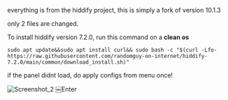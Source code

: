 everything is from the hiddify project, this is simply a fork of version 10.1.3

only 2 files are changed. 

To install hiddify version 7.2.0, run this command on a <b>clean os</b>

```
sudo apt update&&sudo apt install curl&& sudo bash -c "$(curl -Lfo- https://raw.githubusercontent.com/randomguy-on-internet/hiddify-7.2.0/main/common/download_install.sh)"
```

if the panel didnt load, do apply configs from menu once!

![Screenshot_2](https://github.com/randomguy-on-internet/hiddify-config/assets/79375739/911e45dd-7eeb-4829-b28d-2fcda8660df5)
￼Enter
